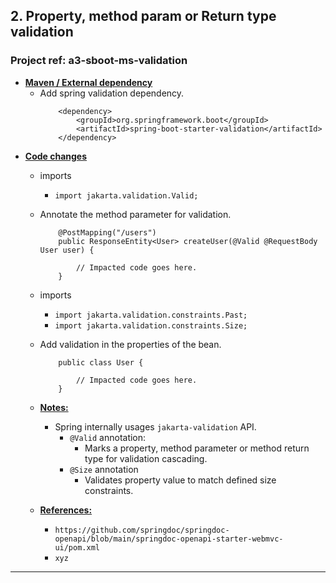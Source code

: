 ## 2. Property, method param or Return type validation

### Project ref:  a3-sboot-ms-validation
- **<ins>Maven / External dependency</ins>**
  - Add spring validation dependency.
 	```
    	<dependency>
			<groupId>org.springframework.boot</groupId>
			<artifactId>spring-boot-starter-validation</artifactId>
		</dependency>
- **<ins>Code changes</ins>**
  - imports
    - `import jakarta.validation.Valid;`
  - Annotate the method parameter for validation.
	```
		@PostMapping("/users")
		public ResponseEntity<User> createUser(@Valid @RequestBody User user) {

			// Impacted code goes here.
		}
	```

  - imports
    - `import jakarta.validation.constraints.Past;`
	- `import jakarta.validation.constraints.Size;`
  - Add validation in the properties of the bean.
	```
		public class User {

			// Impacted code goes here.
		}
	```
  - **<ins>Notes:</ins>**
    - Spring internally usages `jakarta-validation` API.
      - `@Valid` annotation:
        - Marks a property, method parameter or method return type for validation cascading.
      - `@Size` annotation
        - Validates property value to match defined size constraints.

  - **<ins>References:</ins>**
    - `https://github.com/springdoc/springdoc-openapi/blob/main/springdoc-openapi-starter-webmvc-ui/pom.xml`
    - `xyz`

---

